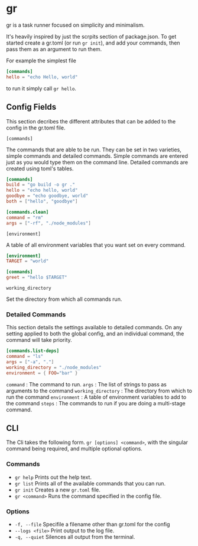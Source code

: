 # gr

gr is a task runner focused on simplicity and minimalism.

It's heavily inspired by just the scrpits section of package.json. To get started create a gr.toml (or run `gr init`), and add your commands, then pass them as an argument to run them.

For example the simplest file

```toml
[commands]
hello = "echo Hello, world"
```

to run it simply call `gr hello`.

## Config Fields

This section decribes the different attributes that can be added to the config in the gr.toml file.

`[commands]`

The commands that are able to be run. They can be set in two varieties, simple commands and detailed commands. Simple commands are entered just as you would type them on the command line. Detailed commands are created using toml's tables.

```toml
[commands]
build = "go build -o gr ."
hello = "echo hello, world"
goodbye = "echo goodbye, world"
both = ["hello", "goodbye"]

[commands.clean]
command = "rm"
args = ["-rf", "./node_modules"]
```

`[environment]`

A table of all environment variables that you want set on every command.

```toml
[environment]
TARGET = "world"

[commands]
greet = "hello $TARGET"
```

`working_directory`

Set the directory from which all commands run.

### Detailed Commands

This section details the settings available to detailed commands. On any setting applied to both the global config, and an individual command, the command will take priority.

```toml
[commands.list-deps]
command = "ls"
args = ["-a", "."]
working_directory = "./node_modules"
environment = { FOO="bar" }
```

`command` : The command to run.
`args` : The list of strings to pass as arguments to the command
`working_directory` : The directory from which to run the command
`environment` : A table of environment variables to add to the command
`steps` : The commands to run if you are doing a multi-stage command.

## CLI

The Cli takes the following form. `gr [options] <command>`, with the singular command being required, and multiple optional options.

### Commands

- `gr help` Prints out the help text.
- `gr list` Prints all of the available commands that you can run.
- `gr init` Creates a new `gr.toml` file.
- `gr <command>` Runs the command specified in the config file.

### Options

- `-f, --file` Specifile a filename other than gr.toml for the config
- `--logs <file>` Print output to the log file.
- `-q, --quiet` Silences all output from the terminal.

